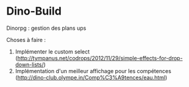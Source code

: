 # Dino-Build
Dinorpg : gestion des plans ups


Choses à faire :

1) Implémenter le custom select (http://tympanus.net/codrops/2012/11/29/simple-effects-for-drop-down-lists/)        
2) Implémentation d'un meilleur affichage pour les compétences  (http://dino-club.olympe.in/Comp%C3%A9tences/eau.html)
